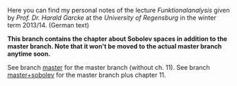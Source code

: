 Here you can find my personal notes of the lecture *Funktionalanalysis*
given by *Prof. Dr. Harald Garcke* at the *University of Regensburg* in the
winter term 2013/14. (German text)

**This branch contains the chapter about Sobolev spaces in addition to the master branch.
Note that it won't be moved to the actual master branch anytime soon.**


See branch [master](https://github.com/J0J0/VLM_Funktionalanalysis/tree/master) for the master branch (without ch. 11).
See branch [master+sobolev](https://github.com/J0J0/VLM_Funktionalanalysis/tree/master+sobolev) for the master branch plus chapter 11.
